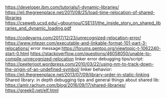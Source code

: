 
https://developer.ibm.com/tutorials/l-dynamic-libraries/‌
‌https://eli.thegreenplace.net/2011/08/25/load-time-relocation-of-shared-libraries‌
‌https://cseweb.ucsd.edu/~gbournou/CSE131/the_inside_story_on_shared_libraries_and_dynamic_loading.pdf

https://codeyarns.com/2017/12/23/unrecognized-relocation-error/
https://www.intezer.com/executable-and-linkable-format-101-part-3-relocations/
error message:https://forums.gentoo.org/viewtopic-t-1062240-start-0.html
https://stackoverflow.com/questions/46058050/unable-to-compile-unrecognized-relocation
linker error debugging tips/script:
https://peeterjoot.wordpress.com/2010/03/22/using-nm-to-track-down-the-origin-of-an-undefined-symbol/
linker behavior:
https://eli.thegreenplace.net/2013/07/09/library-order-in-static-linking
Shared library: in depth debugging tips and general things about shared lib:
https://amir.rachum.com/blog/2016/09/17/shared-libraries/
https://greek0.net/elf.html

